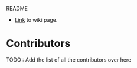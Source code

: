 README

* [Link](https://github.com/TPCSS-mbedTLS-Project-2020-22/source/wiki) to wiki page.

# Contributors

TODO : Add the list of all the contributors over here
